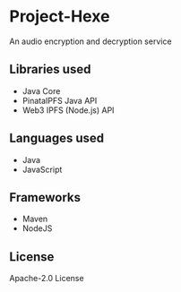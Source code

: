 # Project-Hexe

An audio encryption and decryption service

## Libraries used
 - Java Core
 - PinataIPFS Java API
 - Web3 IPFS (Node.js) API

## Languages used
 - Java
 - JavaScript

## Frameworks
 - Maven
 - NodeJS

## License
Apache-2.0 License